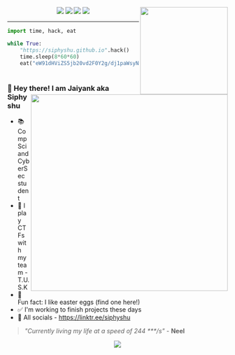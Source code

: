 <div align='center'>
  <img align='right' src='https://thumbs.gfycat.com/ScratchyAlertBergerpicard-max-1mb.gif' width='200'>

  <p>
    <img src="https://raw.githubusercontent.com/siphyshu/siphyshu/main/badges/last-major-release.svg">
    <img src="https://raw.githubusercontent.com/siphyshu/siphyshu/main/badges/status-barely managing-informational.svg">
    <!--   <img src="https://raw.githubusercontent.com/siphyshu/siphyshu/main/badges/vulnerabilities-roaches-red.svg"> -->
    <img src="https://raw.githubusercontent.com/siphyshu/siphyshu/main/badges/code quality-A for effort-success.svg">
    <img src="https://raw.githubusercontent.com/siphyshu/siphyshu/main/badges/remarks-pls hire-lightgrey.svg">
  </p>
  
---
  
</div>

```python
import time, hack, eat

while True:
    "https://siphyshu.github.io".hack()
    time.sleep(8*60*60)
    eat("eW91dHViZS5jb20vd2F0Y2g/dj1paWsyNXdxSXVGbw==")
````

<h1></h1>

<div>
  <a href="https://siphyshu.github.io/">
    <img align='right' src='https://user-images.githubusercontent.com/52672162/145540603-bfde337a-fbaf-4410-89c3-e997bbf8d48b.png' width=450>
  </a>
  
  ### 🌴 Hey there! I am Jaiyank aka Siphyshu
  - 📚 CompSci and CyberSec student
  - 🚩 I play CTFs with my team - T.U.S.K
  - 🍭 Fun fact: I like easter eggs (find one here!)
  - ✅ I'm working to finish projects these days
  - 🔗 All socials - https://linktr.ee/siphyshu
  
  > _"Currently living my life at a speed of 244 ***/s"_ - **Neel**
  
<!--   
  <details>
    <summary>🌼 Reach out & Connect with me!</summary>
  </details> -->
  
</div>

<p align='center'><img src='https://raw.githubusercontent.com/siphyshu/siphyshu/output/github-contribution-grid-snake.svg'></p>
